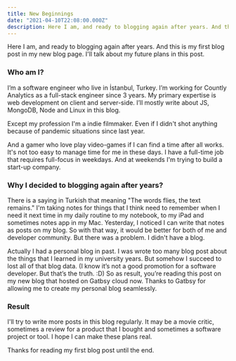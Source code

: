 ```yaml
---
title: New Beginnings
date: "2021-04-10T22:08:00.000Z"
description: Here I am, and ready to blogging again after years. And this is my first blog post in my new blog page. I'll talk about my future plans in this post.
---
```


Here I am, and ready to blogging again after years. And this is my first blog post in my new blog page. I'll talk about my future plans in this post.

### Who am I?

I’m a software engineer who live in İstanbul, Turkey. I’m working for Countly Analytics as a full-stack engineer since 3 years. My primary expertise is web development on client and server-side. I’ll mostly write about JS, MongoDB, Node and Linux in this blog.

Except my profession I'm a indie filmmaker. Even if I didn't shot anything because of pandemic situations since last year. 

And a gamer who love play video-games if I can find a time after all works. It's not too easy to manage time for me in these days. I have a full-time job that requires full-focus in weekdays. And at weekends I'm trying to build a start-up company.

### Why I decided to blogging again after years?

There is a saying in Turkish that meaning "The words flies, the text remains." 
I'm taking notes for things that I think need to remember when I need it next time in my daily routine to my notebook, to my iPad and sometimes notes app in my Mac. Yesterday, I noticed I can write that notes as posts on my blog. So with that way, it would be better for both of me and developer community. But there was a problem. I didn't have a blog.

Actually I had a personal blog in past. I was wrote too many blog post about the things that I learned in my university years. But somehow I succeed to lost all of that blog data. (I know it’s not a good promotion for a software developer. But that’s the truth. :D) So as result, you’re reading this post on my new blog that hosted on Gatbsy cloud now. Thanks to Gatbsy for allowing me to create my personal blog seamlessly. 
### Result

I'll try to write more posts in this blog regularly. It may be a movie critic, sometimes a review for a product that I bought and sometimes a software project or tool. I hope I can make these plans real.

Thanks for reading my first blog post until the end.